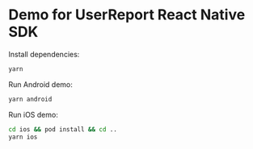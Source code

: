 # Demo for UserReport React Native SDK

Install dependencies:

```sh
yarn
```

Run Android demo:

```sh
yarn android
```

Run iOS demo:

```sh
cd ios && pod install && cd ..
yarn ios
```

